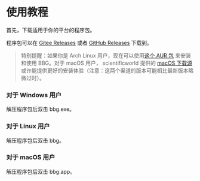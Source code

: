 # 使用教程

首先，下载适用于你的平台的程序包。

程序包可以在 [Gitee Releases](https://gitee.com/baiyang-lzy/bbg/releases) 或者 [GitHub Releases](https://github.com/baiyang-lzy/bbg/releases) 下载到。

> 特别提醒：如果你是 Arch Linux 用户，现在可以使用[这个 AUR 包](https://aur.archlinux.org/packages/bbg/) 来安装和使用 BBG。对于 macOS 用户， scientificworld 提供的 [macOS 下载源](https://github.com/scientificworld/bbg_mac_build) 或许能提供更好的安装体验（注意：这两个渠道的版本可能相比最新版本略微过时）。

### 对于 Windows 用户

解压程序包后双击 bbg.exe。

### 对于 Linux 用户

解压程序包后双击 bbg。

### 对于 macOS 用户

解压程序包后双击 bbg.app。